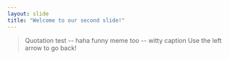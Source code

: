 ```yaml
---
layout: slide
title: "Welcome to our second slide!"
---
```

> Quotation test -- haha funny meme too -- witty caption
Use the left arrow to go back!
